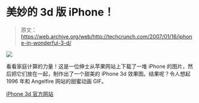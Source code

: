 # 美妙的 3d 版 iPhone！

> 原文：<https://web.archive.org/web/http://techcrunch.com/2007/01/16/iphone-in-wonderful-3-d/>

![](img/be3cfb593333a5bc7886f7b10db43866.png)

看看家庭计算的力量！这是一位绅士从苹果网站上下载了一堆 iPhone 的图片，然后把它们放在一起，制作出了一个甜美的 iPhone 3d 效果图。结果呢？令人想起 1996 年和 Angelfire 网站的甜蜜动画 GIF。

[iPhone 3d 官方网站](https://web.archive.org/web/20210228225112/http://www.iphone-3d.com/)
